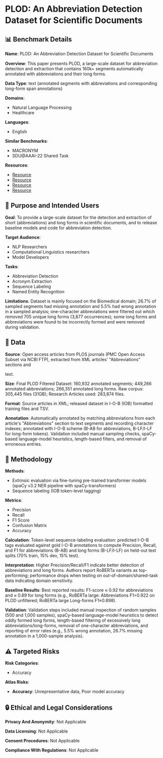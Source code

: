 # PLOD: An Abbreviation Detection Dataset for Scientiﬁc Documents

## 📊 Benchmark Details

**Name**: PLOD: An Abbreviation Detection Dataset for Scientiﬁc Documents

**Overview**: This paper presents PLOD, a large-scale dataset for abbreviation detection and extraction that contains 160k+ segments automatically annotated with abbreviations and their long forms.

**Data Type**: text (annotated segments with abbreviations and corresponding long-form span annotations)

**Domains**:
- Natural Language Processing
- Healthcare

**Languages**:
- English

**Similar Benchmarks**:
- MACRONYM
- SDU@AAAI-22 Shared Task

**Resources**:
- [Resource](https://plos.org/)
- [Resource](https://www.ncbi.nlm.nih.gov/pmc/tools/openftlist/)
- [Resource](https://ftp.ncbi.nlm.nih.gov/pub/pmc/oa_bulk/)
- [Resource](https://arxiv.org/abs/2204.12061)

## 🎯 Purpose and Intended Users

**Goal**: To provide a large-scale dataset for the detection and extraction of short (abbreviations) and long forms in scientific documents, and to release baseline models and code for abbreviation detection.

**Target Audience**:
- NLP Researchers
- Computational Linguistics researchers
- Model Developers

**Tasks**:
- Abbreviation Detection
- Acronym Extraction
- Sequence Labeling
- Named Entity Recognition

**Limitations**: Dataset is mainly focused on the Biomedical domain; 26.7% of sampled segments had missing annotation and 5.5% had wrong annotation in a sampled analysis; one-character abbreviations were filtered out which removed 705 unique long forms (3,877 occurrences); some long forms and abbreviations were found to be incorrectly formed and were removed during validation.

## 💾 Data

**Source**: Open access articles from PLOS journals (PMC Open Access Subset via NCBI FTP), extracted from XML articles' "Abbreviations" sections and <p> text.

**Size**: Final PLOD Filtered Dataset: 160,932 annotated segments; 449,266 annotated abbreviations; 266,351 annotated long forms. Raw corpus: 305,445 files (31GB); Research Articles used: 283,874 files.

**Format**: Source articles in XML; released dataset in I-O-B (IOB) formatted training files and TSV.

**Annotation**: Automatically annotated by matching abbreviations from each article's "Abbreviations" section to text segments and recording character indexes; annotated with I-O-B scheme (B-AB for abbreviations, B-LF/I-LF for long-form tokens). Validation included manual sampling checks, spaCy-based language-model heuristics, length-based filters, and removal of erroneous entries.

## 🔬 Methodology

**Methods**:
- Extrinsic evaluation via fine-tuning pre-trained transformer models (spaCy v3.2 NER pipeline with spaCy-transformers)
- Sequence labeling (IOB token-level tagging)

**Metrics**:
- Precision
- Recall
- F1 Score
- Confusion Matrix
- Accuracy

**Calculation**: Token-level sequence-labeling evaluation: predicted I-O-B tags evaluated against gold I-O-B annotations to compute Precision, Recall, and F1 for abbreviations (B-AB) and long forms (B-LF/I-LF) on held-out test splits (70% train, 15% dev, 15% test).

**Interpretation**: Higher Precision/Recall/F1 indicate better detection of abbreviations and long forms. Authors report RoBERTa variants as top-performing; performance drops when testing on out-of-domain/shared-task data indicating domain sensitivity.

**Baseline Results**: Best reported results: F1-score ≈ 0.92 for abbreviations and ≈ 0.89 for long forms (e.g., RoBERTa large: Abbreviations F1=0.922 on PLOD unfiltered; RoBERTa large Long-forms F1≈0.898).

**Validation**: Validation steps included manual inspection of random samples (500 and 1,000 samples), spaCy-based language-model heuristics to detect oddly formed long forms, length-based filtering of excessively long abbreviations/long-forms, removal of one-character abbreviations, and reporting of error rates (e.g., 5.5% wrong annotation, 26.7% missing annotation in a 1,000-sample analysis).

## ⚠️ Targeted Risks

**Risk Categories**:
- Accuracy

**Atlas Risks**:
- **Accuracy**: Unrepresentative data, Poor model accuracy

## 🔒 Ethical and Legal Considerations

**Privacy And Anonymity**: Not Applicable

**Data Licensing**: Not Applicable

**Consent Procedures**: Not Applicable

**Compliance With Regulations**: Not Applicable
